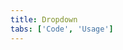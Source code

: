 ```yaml
---
title: Dropdown
tabs: ['Code', 'Usage']
---
```




<component 
    name="Dropdown"
    component="dropdown" 
    variation="dropdown"
    experimental="true"
    hasReactVersion="true"
    >
</component>
<component 
    name="Dropdown (Up)"
    component="dropdown" 
    variation="dropdown--up"
    codepen="eeGYvQ"
    experimental="true"
    hasReactVersion="true"
    >
</component>

<component-docs component="dropdown" experimental="true"></component-docs>
